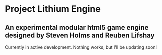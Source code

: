 Project Lithium Engine
======================

An experimental modular html5 game engine designed by Steven Holms and Reuben Lifshay
-------------------------------------------------------------------------------------

Currently in active development. Nothing works, but I'll be updating soon!
